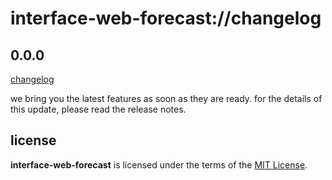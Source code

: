 # interface-web-forecast://changelog

## 0.0.0

[changelog]()

we bring you the latest features as soon as they are ready. 
for the details of this update, please read the release notes.

## license
__interface-web-forecast__ is licensed under the terms of the [MIT License](https://github.com/revaturecloud/interface-web-forecast/blob/master/LICENSE).
